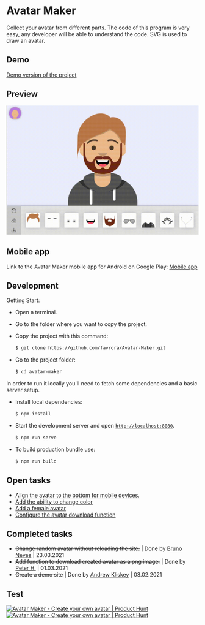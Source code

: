 # Avatar Maker

Collect your avatar from different parts. The code of this program is very easy, any developer will be able to understand the code. SVG is used to draw an avatar.

## Demo

[Demo version of the project](https://avatarx.netlify.app/)

## Preview

<img src="src/assets/img/preview.gif" width="600px">

## Mobile app

Link to the Avatar Maker mobile app for Android on Google Play: [Mobile app](https://play.google.com/store/apps/details?id=com.favrora.avatar)

## Development

Getting Start:
* Open a terminal. 
* Go to the folder where you want to copy the project. 
* Copy the project with this command:

    ```sh
    $ git clone https://github.com/favrora/Avatar-Maker.git
    ```

* Go to the project folder:

    ```sh
    $ cd avatar-maker
    ```

In order to run it locally you'll need to fetch some dependencies and a basic server setup.

* Install local dependencies:

    ```sh
    $ npm install
    ```

* Start the development server and open [`http://localhost:8080`](http://localhost:8080).

    ```sh
    $ npm run serve
    ```
    
* To build production bundle use:

   ```sh
   $ npm run build
   ```

## Open tasks

* [Align the avatar to the bottom for mobile devices.](https://github.com/favrora/Avatar-Maker/issues/9)
* [Add the ability to change color](https://github.com/favrora/Avatar-Maker/issues/14)
* [Add a female avatar](https://github.com/favrora/Avatar-Maker/issues/15)
* [Configure the avatar download function](https://github.com/favrora/Avatar-Maker/issues/16)

## Completed tasks

* ~~Change random avatar without reloading the site.~~ | Done by [Bruno Neves](https://github.com/7br-uno) | 23.03.2021
* ~~Add function to download created avatar as a png image.~~ | Done by [Peter H.](https://github.com/PetFeld) | 01.03.2021
* ~~Create a demo site~~ | Done by [Andrew Kliskey](https://github.com/andrewkliskey) | 03.02.2021

## Test

<a href="https://www.producthunt.com/posts/avatar-maker-2?utm_source=badge-featured&utm_medium=badge&utm_souce=badge-avatar-maker-2" target="_blank"><img src="https://api.producthunt.com/widgets/embed-image/v1/featured.svg?post_id=288616&theme=dark" alt="Avatar Maker - Create your own avatar | Product Hunt" style="width: 250px; height: 54px;" width="250" height="54" /></a> <a href="https://www.producthunt.com/posts/avatar-maker-2?utm_source=badge-top-post-badge&utm_medium=badge&utm_souce=badge-avatar-maker-2" target="_blank"><img src="https://api.producthunt.com/widgets/embed-image/v1/top-post-badge.svg?post_id=288616&theme=dark&period=daily" alt="Avatar Maker - Create your own avatar | Product Hunt" style="width: 250px; height: 54px;" width="250" height="54" /></a>

